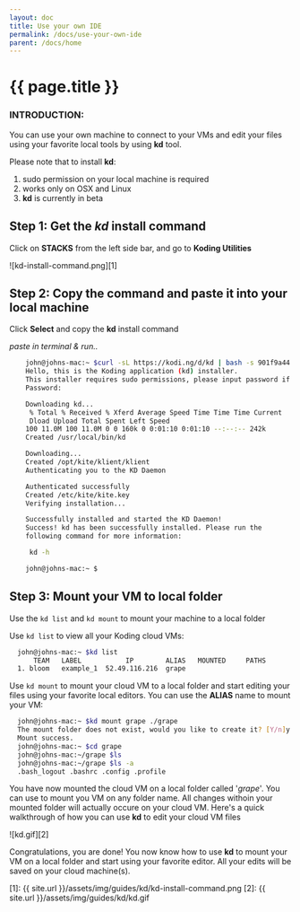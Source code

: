 ```yaml
---
layout: doc
title: Use your own IDE
permalink: /docs/use-your-own-ide
parent: /docs/home
---
```


# {{ page.title }}

### INTRODUCTION:

You can use your own machine to connect to your VMs and edit your files using your favorite local tools by using **kd** tool.

Please note that to install **kd**:

1. sudo permission on your local machine is required
2. works only on OSX and Linux
3. **kd** is currently in beta

## Step 1: Get the _**kd**_ install command

Click on **STACKS** from the left side bar, and go to **Koding Utilities**

![kd-install-command.png][1]

## Step 2: Copy the command and paste it into your local machine

Click **Select** and copy the **kd** install command

_paste in terminal &amp; run.._

```bash
    john@johns-mac:~ $curl -sL https://kodi.ng/d/kd | bash -s 901f9a44
    Hello, this is the Koding application (kd) installer.
    This installer requires sudo permissions, please input password if prompted...
    Password:

    Downloading kd...
     % Total % Received % Xferd Average Speed Time Time Time Current
     Dload Upload Total Spent Left Speed
    100 11.0M 100 11.0M 0 0 160k 0 0:01:10 0:01:10 --:--:-- 242k
    Created /usr/local/bin/kd

    Downloading...
    Created /opt/kite/klient/klient
    Authenticating you to the KD Daemon

    Authenticated successfully
    Created /etc/kite/kite.key
    Verifying installation...

    Successfully installed and started the KD Daemon!
    Success! kd has been successfully installed. Please run the
    following command for more information:

     kd -h

    john@johns-mac:~ $
```

## Step 3: Mount your VM to local folder

Use the `kd list` and `kd mount` to mount your machine to a local folder

Use `kd list` to view all your Koding cloud VMs:

```bash
  john@johns-mac:~ $kd list
      TEAM   LABEL           IP        ALIAS   MOUNTED     PATHS
  1. bloom   example_1  52.49.116.216  grape
```

Use `kd mount` to mount your cloud VM to a local folder and start editing your files using your favorite local editors. You can use the **ALIAS** name to mount your VM:

```bash
  john@johns-mac:~ $kd mount grape ./grape
  The mount folder does not exist, would you like to create it? [Y/n]y
  Mount success.
  john@johns-mac:~ $cd grape
  john@johns-mac:~/grape $ls
  john@johns-mac:~/grape $ls -a
  .bash_logout .bashrc .config .profile
```

You have now mounted the cloud VM on a local folder called '_grape_'. You can use to mount you VM on any folder name. All changes withoin your mounted folder will actually occure on your cloud VM. Here's a quick walkthrough of how you can use **kd** to edit your cloud VM files

![kd.gif][2]

Congratulations, you are done! You now know how to use **kd** to mount your VM on a local folder and start using your favorite editor. All your edits will be saved on your cloud machine(s).

[1]: {{ site.url }}/assets/img/guides/kd/kd-install-command.png
[2]: {{ site.url }}/assets/img/guides/kd/kd.gif
